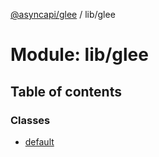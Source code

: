 [@asyncapi/glee](../README.md) / lib/glee

# Module: lib/glee

## Table of contents

### Classes

- [default](../classes/lib_glee.default.md)
